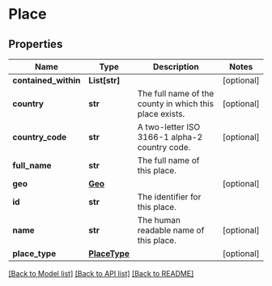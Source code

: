 # Place


## Properties
Name | Type | Description | Notes
------------ | ------------- | ------------- | -------------
**contained_within** | **List[str]** |  | [optional] 
**country** | **str** | The full name of the county in which this place exists. | [optional] 
**country_code** | **str** | A two-letter ISO 3166-1 alpha-2 country code. | [optional] 
**full_name** | **str** | The full name of this place. | 
**geo** | [**Geo**](Geo.md) |  | [optional] 
**id** | **str** | The identifier for this place. | 
**name** | **str** | The human readable name of this place. | [optional] 
**place_type** | [**PlaceType**](PlaceType.md) |  | [optional] 

[[Back to Model list]](../README.md#documentation-for-models) [[Back to API list]](../README.md#documentation-for-api-endpoints) [[Back to README]](../README.md)


